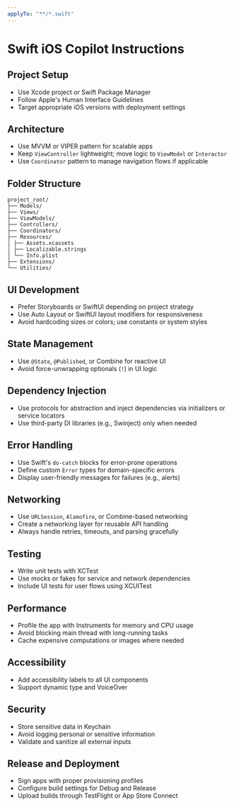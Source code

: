 ```yaml
---
applyTo: "**/*.swift"
---
```


# Swift iOS Copilot Instructions

## Project Setup

- Use Xcode project or Swift Package Manager
- Follow Apple's Human Interface Guidelines
- Target appropriate iOS versions with deployment settings

## Architecture

- Use MVVM or VIPER pattern for scalable apps
- Keep `ViewController` lightweight; move logic to `ViewModel` or `Interactor`
- Use `Coordinator` pattern to manage navigation flows if applicable

## Folder Structure

```
project_root/
├── Models/
├── Views/
├── ViewModels/
├── Controllers/
├── Coordinators/
├── Resources/
│ ├── Assets.xcassets
│ ├── Localizable.strings
│ └── Info.plist
├── Extensions/
└── Utilities/
```

## UI Development

- Prefer Storyboards or SwiftUI depending on project strategy
- Use Auto Layout or SwiftUI layout modifiers for responsiveness
- Avoid hardcoding sizes or colors; use constants or system styles

## State Management

- Use `@State`, `@Published`, or Combine for reactive UI
- Avoid force-unwrapping optionals (`!`) in UI logic

## Dependency Injection

- Use protocols for abstraction and inject dependencies via initializers or service locators
- Use third-party DI libraries (e.g., Swinject) only when needed

## Error Handling

- Use Swift's `do-catch` blocks for error-prone operations
- Define custom `Error` types for domain-specific errors
- Display user-friendly messages for failures (e.g., alerts)

## Networking

- Use `URLSession`, `Alamofire`, or Combine-based networking
- Create a networking layer for reusable API handling
- Always handle retries, timeouts, and parsing gracefully

## Testing

- Write unit tests with XCTest
- Use mocks or fakes for service and network dependencies
- Include UI tests for user flows using XCUITest

## Performance

- Profile the app with Instruments for memory and CPU usage
- Avoid blocking main thread with long-running tasks
- Cache expensive computations or images where needed

## Accessibility

- Add accessibility labels to all UI components
- Support dynamic type and VoiceOver

## Security

- Store sensitive data in Keychain
- Avoid logging personal or sensitive information
- Validate and sanitize all external inputs

## Release and Deployment

- Sign apps with proper provisioning profiles
- Configure build settings for Debug and Release
- Upload builds through TestFlight or App Store Connect
